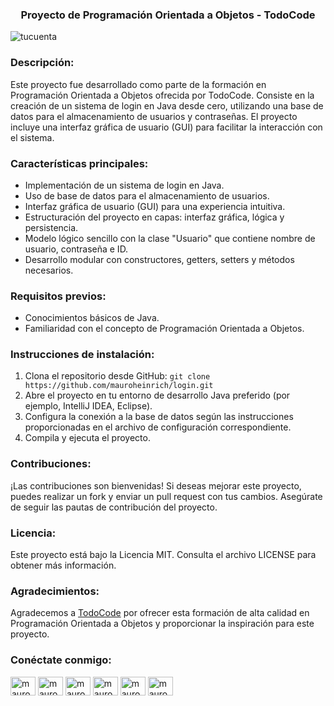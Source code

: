 <h3 align="center">Proyecto de Programación Orientada a Objetos - TodoCode</h3>

<p align="left"> <img src="https://komarev.com/ghpvc/?username=tucuenta&label=Profile%20views&color=0e75b6&style=flat" alt="tucuenta" /> </p>

<h3 align="left">Descripción:</h3>
<p align="left">Este proyecto fue desarrollado como parte de la formación en Programación Orientada a Objetos ofrecida por TodoCode. Consiste en la creación de un sistema de login en Java desde cero, utilizando una base de datos para el almacenamiento de usuarios y contraseñas. El proyecto incluye una interfaz gráfica de usuario (GUI) para facilitar la interacción con el sistema.</p>

<h3 align="left">Características principales:</h3>
<ul>
  <li>Implementación de un sistema de login en Java.</li>
  <li>Uso de base de datos para el almacenamiento de usuarios.</li>
  <li>Interfaz gráfica de usuario (GUI) para una experiencia intuitiva.</li>
  <li>Estructuración del proyecto en capas: interfaz gráfica, lógica y persistencia.</li>
  <li>Modelo lógico sencillo con la clase "Usuario" que contiene nombre de usuario, contraseña e ID.</li>
  <li>Desarrollo modular con constructores, getters, setters y métodos necesarios.</li>
</ul>

<h3 align="left">Requisitos previos:</h3>
<ul>
  <li>Conocimientos básicos de Java.</li>
  <li>Familiaridad con el concepto de Programación Orientada a Objetos.</li>
</ul>

<h3 align="left">Instrucciones de instalación:</h3>
<ol>
  <li>Clona el repositorio desde GitHub: <code>git clone https://github.com/mauroheinrich/login.git</code></li>
  <li>Abre el proyecto en tu entorno de desarrollo Java preferido (por ejemplo, IntelliJ IDEA, Eclipse).</li>
  <li>Configura la conexión a la base de datos según las instrucciones proporcionadas en el archivo de configuración correspondiente.</li>
  <li>Compila y ejecuta el proyecto.</li>
</ol>

<h3 align="left">Contribuciones:</h3>
<p>¡Las contribuciones son bienvenidas! Si deseas mejorar este proyecto, puedes realizar un fork y enviar un pull request con tus cambios. Asegúrate de seguir las pautas de contribución del proyecto.</p>

<h3 align="left">Licencia:</h3>
<p>Este proyecto está bajo la Licencia MIT. Consulta el archivo LICENSE para obtener más información.</p>

<h3 align="left">Agradecimientos:</h3>
<p> Agradecemos a <a href="https://github.com/todocodeacademy">TodoCode</a> por ofrecer esta formación de alta calidad en Programación Orientada a Objetos y proporcionar la inspiración para este proyecto.</p>


<h3 align="left">Conéctate conmigo:</h3>
<p align="left">
  <a href="https://twitter.com/mauroheinrich" target="_blank"><img align="center" src="https://raw.githubusercontent.com/rahuldkjain/github-profile-readme-generator/master/src/images/icons/Social/twitter.svg" alt="mauroheinrich" height="30" width="40" /></a>
  <a href="https://linkedin.com/in/mauroheinrich" target="_blank"><img align="center" src="https://raw.githubusercontent.com/rahuldkjain/github-profile-readme-generator/master/src/images/icons/Social/linked-in-alt.svg" alt="mauroheinrich" height="30" width="40" /></a>
  <a href="https://stackoverflow.com/users/mauro-heinrich" target="_blank"><img align="center" src="https://raw.githubusercontent.com/rahuldkjain/github-profile-readme-generator/master/src/images/icons/Social/stack-overflow.svg" alt="mauroheinrich" height="30" width="40" /></a>
  <a href="https://fb.com/mauroheinrich" target="_blank"><img align="center" src="https://raw.githubusercontent.com/rahuldkjain/github-profile-readme-generator/master/src/images/icons/Social/facebook.svg" alt="mauroheinrich" height="30" width="40" /></a>
  <a href="https://instagram.com/mauroheinrich" target="_blank"><img align="center" src="https://raw.githubusercontent.com/rahuldkjain/github-profile-readme-generator/master/src/images/icons/Social/instagram.svg" alt="mauroheinrich" height="30" width="40" /></a>
  <a href="https://discord.gg/mauroheinrich" target="_blank"><img align="center" src="https://raw.githubusercontent.com/rahuldkjain/github-profile-readme-generator/master/src/images/icons/Social/discord.svg" alt="mauroheinrich" height="30" width="40" /></a>
</p>

